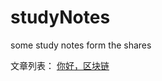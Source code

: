 # studyNotes
some study notes form the shares

文章列表：
[你好，区块链](https://github.com/kaisa911/studyNotes/issues/1)